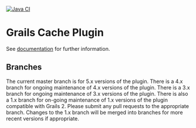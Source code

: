 [![Java CI](https://github.com/grails/grails-cache/actions/workflows/gradle.yml/badge.svg)](https://github.com/grails/grails-cache/actions/workflows/gradle.yml)

Grails Cache Plugin
============

See [documentation](https://grails.github.io/grails-cache/) for further information.

## Branches

The current master branch is for 5.x versions of the plugin.
There is a 4.x branch for ongoing maintenance of 4.x versions of the plugin.
There is a 3.x branch for ongoing maintenance of 3.x versions of the plugin.
There is also a 1.x branch for on-going maintenance of 1.x versions of the plugin compatible with Grails 2.
Please submit any pull requests to the appropriate branch.
Changes to the 1.x branch will be merged into branches for more recent versions if appropriate.
